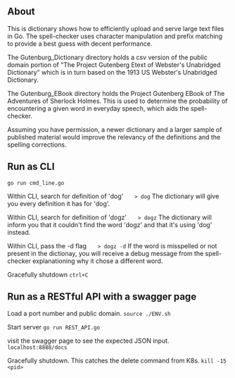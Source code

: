 ## About
This is dictionary shows how to efficiently upload and serve large text files in Go. The spell-checker uses character manipulation and prefix matching to provide a best guess with decent performance.

The Gutenburg_Dictionary directory holds a csv version of the public domain portion of "The Project Gutenberg Etext of Webster's Unabridged Dictionary" which is in turn based on the 1913 US Webster's Unabridged Dictionary.

The Gutenburg_EBook directory holds the Project Gutenberg EBook of The Adventures of Sherlock Holmes. This is used to determine the probability of encountering a given word in everyday speech, which aids the spell-checker. 

Assuming you have permission, a newer dictionary and a larger sample of published material would improve the relevancy of the definitions and the spelling corrections.

## Run as CLI
`go run cmd_line.go`

Within CLI, search for definition of 'dog'
`	> dog`
The dictionary will give you every definition it has for 'dog'.

Within CLI, search for definition of 'dogz'
`	> dogz`
The dictionary will inform you that it couldn't find the word 'dogz' and that it's using 'dog' instead.

Within CLI, pass the -d flag
`	> dogz -d`
If the word is misspelled or not present in the dictionay, you will receive a debug message from the spell-checker explanationing why it chose a different word.

Gracefully shutdown
`ctrl+C`

## Run as a RESTful API with a swagger page
Load a port number and public domain.
`source ./ENV.sh`

Start server
`go run REST_API.go`

visit the swagger page to see the expected JSON input.
`localhost:8888/docs`

Gracefully shutdown. This catches the delete command from K8s.
`kill -15 <pid>`

